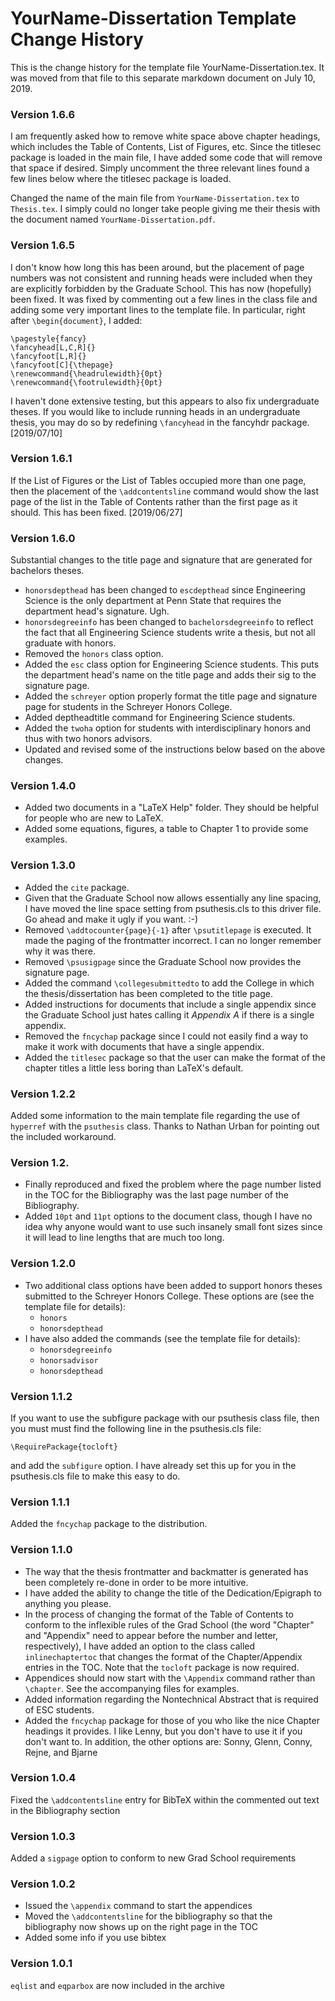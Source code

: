 # YourName-Dissertation Template Change History
This is the change history for the template file YourName-Dissertation.tex. It was moved from that file to this separate markdown document on July 10, 2019.

### Version 1.6.6
I am frequently asked how to remove white space above chapter headings, which includes the Table of Contents, List of Figures, etc. Since the titlesec package is loaded in the main file, I have added some code that will remove that space if desired. Simply uncomment the three relevant lines found a few lines below where the titlesec package is loaded.

Changed the name of the main file from `YourName-Dissertation.tex` to `Thesis.tex`. I simply could no longer take people giving me their thesis with the document named `YourName-Dissertation.pdf`.

### Version 1.6.5
I don't know how long this has been around, but the placement of page numbers was not consistent and running heads were included when they are explicitly forbidden by the Graduate School. This has now (hopefully) been fixed. It was fixed by commenting out a few lines in the class file and adding some very important lines to the template file. In particular, right after `\begin{document}`, I added:

	\pagestyle{fancy}
	\fancyhead[L,C,R]{}
	\fancyfoot[L,R]{}
	\fancyfoot[C]{\thepage}
	\renewcommand{\headrulewidth}{0pt}
	\renewcommand{\footrulewidth}{0pt}

I haven't done extensive testing, but this appears to also fix undergraduate theses. If you would like to include running heads in an undergraduate thesis, you may do so by redefining `\fancyhead` in the fancyhdr package. [2019/07/10]

### Version 1.6.1
If the List of Figures or the List of Tables occupied more than one page, then the placement of the `\addcontentsline` command would show the last page of the list in the Table of Contents rather than the first page as it should. This has been fixed. [2019/06/27]

### Version 1.6.0
Substantial changes to the title page and signature that are generated for bachelors theses.

* `honorsdepthead` has been changed to `escdepthead` since Engineering Science is the only department at Penn State that requires the department head's signature. Ugh.
* `honorsdegreeinfo` has been changed to `bachelorsdegreeinfo` to reflect the fact that all Engineering Science students write a thesis, but not all graduate with honors.
* Removed the `honors` class option.
* Added the `esc` class option for Engineering Science students. This puts the department head's name on the title page and adds their sig to the signature page.
* Added the `schreyer` option properly format the title page and signature page for students in the Schreyer Honors College.
* Added deptheadtitle command for Engineering Science students.
* Added the `twoha` option for students with interdisciplinary honors and thus with two honors advisors.
* Updated and revised some of the instructions below based on the above changes.

### Version 1.4.0
* Added two documents in a "LaTeX Help" folder. They should be helpful for people who are new to LaTeX.
* Added some equations, figures, a table to Chapter 1 to provide some examples.

### Version 1.3.0
* Added the `cite` package.
* Given that the Graduate School now allows essentially any line spacing, I have moved the line space setting from psuthesis.cls to this driver file. Go ahead and make it ugly if you want. :-)
* Removed `\addtocounter{page}{-1}` after `\psutitlepage` is executed. It made the paging of the frontmatter incorrect. I can no longer remember why it was there.
* Removed `\psusigpage` since the Graduate School now provides the signature page.
* Added the command `\collegesubmittedto` to add the College in which the thesis/dissertation has been completed to the title page.
* Added instructions for documents that include a single appendix since the Graduate School just hates calling it *Appendix A* if there is a single appendix.
* Removed the `fncychap` package since I could not easily find a way to make it work with documents that have a single appendix.
* Added the `titlesec` package so that the user can make the format of the chapter titles a little less boring than LaTeX's default.

### Version 1.2.2
Added some information to the main template file regarding the use of `hyperref` with the `psuthesis` class. Thanks to Nathan Urban for pointing out the included workaround.

### Version 1.2.
* Finally reproduced and fixed the problem where the page number listed in the TOC for the Bibliography was the last page number of the Bibliography.
* Added `10pt` and `11pt` options to the document class, though I have no idea why anyone would want to use such insanely small font sizes since it will lead to line lengths that are much too long.

### Version 1.2.0
* Two additional class options have been added to support honors theses submitted to the Schreyer Honors College. These options are (see the template file for details):
	- `honors`
	- `honorsdepthead`
* I have also added the commands (see the template file for details):
	- `honorsdegreeinfo`
	- `honorsadvisor`
	- `honorsdepthead`

### Version 1.1.2
If you want to use the subfigure package with our psuthesis class file, then you must must find the following line in the psuthesis.cls file:

	\RequirePackage{tocloft}

and add the `subfigure` option. I have already set this up for you in the psuthesis.cls file to make this easy to do.

### Version 1.1.1
Added the `fncychap` package to the distribution.

### Version 1.1.0	
* The way that the thesis frontmatter and backmatter is generated has been completely re-done in order to be more intuitive.
* I have added the ability to change the title of the Dedication/Epigraph to anything you please.
* In the process of changing the format of the Table of Contents to conform to the inflexible rules of the Grad School (the word "Chapter" and "Appendix" need to appear before the number and letter, respectively), I have added an option to the class called `inlinechaptertoc` that changes the format of the Chapter/Appendix entries in the TOC. Note that the `tocloft` package is now required.
* Appendices should now start with the `\Appendix` command rather than `\chapter`. See the accompanying files for examples.
* Added information regarding the Nontechnical Abstract that is required of ESC students.
* Added the `fncychap` package for those of you who like the nice Chapter headings it provides. I like Lenny, but you don't have to use it if you don't want to. In addition, the other options are: Sonny, Glenn, Conny, Rejne, and Bjarne

### Version 1.0.4
Fixed the `\addcontentsline` entry for BibTeX within the commented out text in the Bibliography section

### Version 1.0.3
Added a `sigpage` option to conform to new Grad School requirements

### Version 1.0.2
* Issued the `\appendix` command to start the appendices
* Moved the `\addcontentsline` for the bibliography so that the bibliography now shows up on the right page in the TOC
* Added some info if you use bibtex

### Version 1.0.1
`eqlist` and `eqparbox` are now included in the archive
